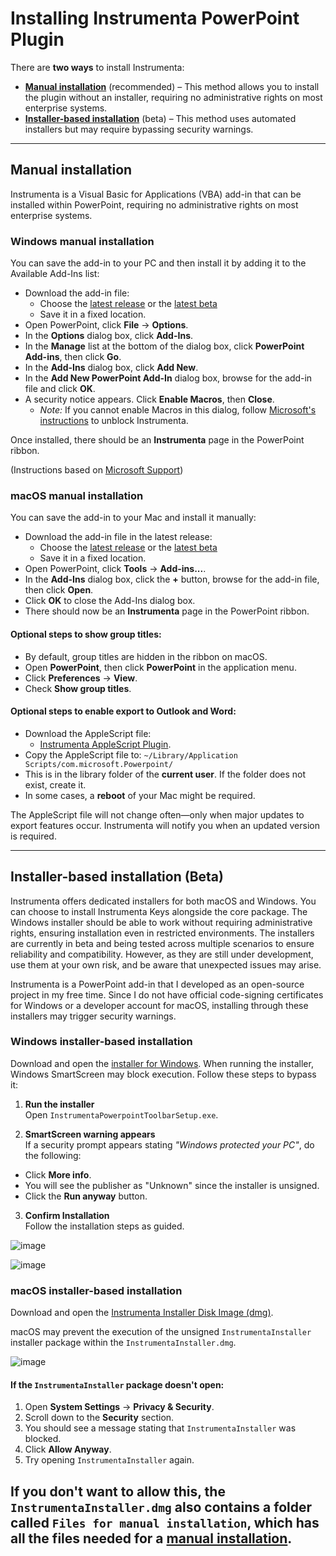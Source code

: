 # Installing Instrumenta PowerPoint Plugin

There are **two ways** to install Instrumenta:
- **[Manual installation](#manual-installation)** (recommended) – This method allows you to install the plugin without an installer, requiring no administrative rights on most enterprise systems.
- **[Installer-based installation](#installer-based-installation-beta)** (beta) – This method uses automated installers but may require bypassing security warnings.

---

## Manual installation

Instrumenta is a Visual Basic for Applications (VBA) add-in that can be installed within PowerPoint, requiring no administrative rights on most enterprise systems.

### Windows manual installation

You can save the add-in to your PC and then install it by adding it to the Available Add-Ins list:

- Download the add-in file:  
  - Choose the [latest release](https://github.com/iappyx/Instrumenta/releases/download/1.49/InstrumentaPowerpointToolbar.ppam) or the [latest beta](https://github.com/iappyx/Instrumenta/raw/main/bin/InstrumentaPowerpointToolbar.ppam)  
  - Save it in a fixed location.
- Open PowerPoint, click **File** → **Options**.
- In the **Options** dialog box, click **Add-Ins**.
- In the **Manage** list at the bottom of the dialog box, click **PowerPoint Add-ins**, then click **Go**.
- In the **Add-Ins** dialog box, click **Add New**.
- In the **Add New PowerPoint Add-In** dialog box, browse for the add-in file and click **OK**.
- A security notice appears. Click **Enable Macros**, then **Close**.  
  - *Note:* If you cannot enable Macros in this dialog, follow [Microsoft's instructions](https://support.microsoft.com/en-gb/topic/a-potentially-dangerous-macro-has-been-blocked-0952faa0-37e7-4316-b61d-5b5ed6024216) to unblock Instrumenta.

Once installed, there should be an **Instrumenta** page in the PowerPoint ribbon.

(Instructions based on [Microsoft Support](https://support.microsoft.com/en-us/office/add-or-load-a-powerpoint-add-in-3de8bbc2-2481-457a-8841-7334cd5b455f))

### macOS manual installation

You can save the add-in to your Mac and install it manually:

- Download the add-in file in the latest release:  
  - Choose the [latest release](https://github.com/iappyx/Instrumenta/releases/download/1.49/InstrumentaPowerpointToolbar.ppam) or the [latest beta](https://github.com/iappyx/Instrumenta/raw/main/bin/InstrumentaPowerpointToolbar.ppam)  
  - Save it in a fixed location.
- Open PowerPoint, click **Tools** → **Add-ins...**.
- In the **Add-Ins** dialog box, click the **+** button, browse for the add-in file, then click **Open**.
- Click **OK** to close the Add-Ins dialog box.
- There should now be an **Instrumenta** page in the PowerPoint ribbon.

#### Optional steps to show group titles:
- By default, group titles are hidden in the ribbon on macOS.
- Open **PowerPoint**, then click **PowerPoint** in the application menu.
- Click **Preferences** → **View**.
- Check **Show group titles**.

#### Optional steps to enable export to Outlook and Word:
- Download the AppleScript file:  
  - [Instrumenta AppleScript Plugin](https://github.com/iappyx/Instrumenta/releases/download/1.49/InstrumentaAppleScriptPlugin.applescript).
- Copy the AppleScript file to: `~/Library/Application Scripts/com.microsoft.Powerpoint/`
- This is in the library folder of the **current user**. If the folder does not exist, create it.
- In some cases, a **reboot** of your Mac might be required.

The AppleScript file will not change often—only when major updates to export features occur. Instrumenta will notify you when an updated version is required.

---

## Installer-based installation (Beta)

Instrumenta offers dedicated installers for both macOS and Windows. You can choose to install Instrumenta Keys alongside the core package. The Windows installer should be able to work without requiring administrative rights, ensuring installation even in restricted environments. The installers are currently in beta and being tested across multiple scenarios to ensure reliability and compatibility. However, as they are still under development, use them at your own risk, and be aware that unexpected issues may arise.

Instrumenta is a PowerPoint add-in that I developed as an open-source project in my free time. Since I do not have official code-signing certificates for Windows or a developer account for macOS, installing through these installers may trigger security warnings.

### Windows installer-based installation

Download and open the [installer for Windows](https://github.com/iappyx/Instrumenta/raw/main/bin/Installers/InstrumentaPowerpointToolbarSetup.exe). 
When running the installer, Windows SmartScreen may block execution. Follow these steps to bypass it:

1. **Run the installer**  
 Open `InstrumentaPowerpointToolbarSetup.exe`.

2. **SmartScreen warning appears**  
 If a security prompt appears stating *"Windows protected your PC"*, do the following:

 - Click **More info**.
 - You will see the publisher as "Unknown" since the installer is unsigned.
 - Click the **Run anyway** button.

3. **Confirm Installation**  
 Follow the installation steps as guided.

![image](https://github.com/user-attachments/assets/43bba1eb-6e30-4fd2-a16e-eb162fe62b1a)

![image](https://github.com/user-attachments/assets/7456d161-d17b-4286-b656-57f0d9cf1d37)

### macOS installer-based installation

Download and open the [Instrumenta Installer Disk Image (dmg)](https://github.com/iappyx/Instrumenta/raw/main/bin/Installers/InstrumentaInstaller.dmg).
 
macOS may prevent the execution of the unsigned `InstrumentaInstaller` installer package within the `InstrumentaInstaller.dmg`. 

![image](https://github.com/user-attachments/assets/b1554c82-db0a-4b24-9252-b5300fbb2557)

#### If the `InstrumentaInstaller` package doesn't open:
1. Open **System Settings** → **Privacy & Security**.
2. Scroll down to the **Security** section.
3. You should see a message stating that `InstrumentaInstaller` was blocked.
4. Click **Allow Anyway**.
5. Try opening `InstrumentaInstaller` again.

If you don't want to allow this, the `InstrumentaInstaller.dmg` also contains a folder called `Files for manual installation`, which has all the files needed for a [manual installation](#manual-installation).
---
